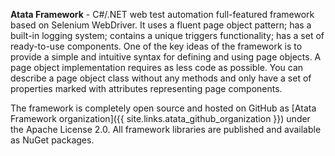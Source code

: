 **Atata Framework** - C#/.NET web test automation full-featured framework based on Selenium WebDriver.
It uses a fluent page object pattern;
has a built-in logging system;
contains a unique triggers functionality;
has a set of ready-to-use components.
One of the key ideas of the framework is to provide a simple and intuitive syntax for defining and using page objects.
A page object implementation requires as less code as possible.
You can describe a page object class without any methods and only have a set of properties marked with attributes representing page components.

The framework is completely open source and hosted on GitHub as
[Atata Framework organization]({{ site.links.atata_github_organization }}) under the Apache License 2.0.
All framework libraries are published and available as NuGet packages.